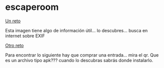# escaperoom





[Un reto](https://github.com/traselfaro1/escaperoom/blob/main/Examen%20final%20redes.png)

Esta imagen tiene algo de información útil... lo descubres... busca en internet sobre EXIF


[Otro reto](http://10.0.0.1:82)

Para encontrar lo siguiente hay que comprar una entrada... mira el qr.
Que es un archivo tipo apk??? cuando lo descubras sabrás donde instalarlo.

